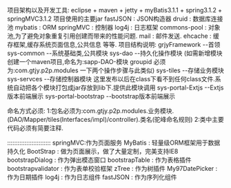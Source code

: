项目架构以及开发工具:
	eclipse + maven + jetty + myBatis3.1.1 + spring3.1.2 + springMVC3.1.2
项目使用的主要jar
	fastJSON : JSON构造器
	druid : 数据库连接池
	mybatis : ORM
	springMVC : 控制器
	log4j	: 日志框架
	commons-pool : 对象池,为了避免对象重复引用创建而带来的性能问题.
	mail : 邮件发送.
	ehcache : 缓存框架,缓存系统页面信息,公共信息
	等等.
项目结构说明:
grjyFramework		--首领
	sys-common	--系统基础类,公共模块
	sys-dao	--持久化操作模块 (如需新增模块 创建一个maven项目,命名为:sapp-DAO-模块 groupid 必须为:com.gtjy.p2p.modules 一下两个操作步骤与此类似)
	sys-tiles	--存储业务模块
	sys-servces	--存储控制器模块
	这里发布以后在class下看不到任何class文件.系统自动把各个模块打包成jar存放到lib下.提供此模块调用
	sys-portal-Extjs	--Extjs版本前端展示
	sys-portal-bootstrap	--bootstrap版本前端展示

命名方式必须:
1:包名必须为:com.gtjy.p2p.modules.业务模块.(DAO/Mapper/tiles(Interfaces/impl)/controller).类名(驼峰命名规则) 
2:类中主要代码必须有简要注释.

:::::::::::::::::::::::::
springMVC:作为页面服务
MyBatis : 轻量级ORM框架用于数据持久化
BootStrap : 做为页面展示，做了大量定制，完美支持IE8
bootstrapDialog : 作为弹出模态窗口
bootstrapTable : 作为表格插件
bootstrapvalidator : 作为表单校验框架
zTree : 作为树插件
My97DatePicker : 作为日期插件
log4j :  作为日志组件
fastJSON :  作为序列化组件 